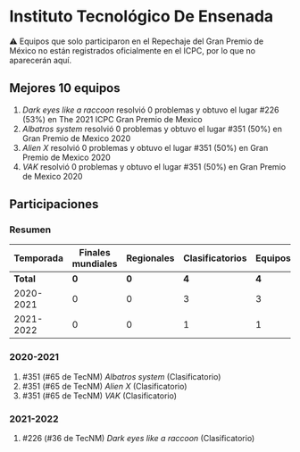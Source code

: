 # Instituto Tecnológico De Ensenada

:warning: Equipos que solo participaron en el Repechaje del Gran Premio de México no están registrados oficialmente en el ICPC, por lo que no aparecerán aquí.

## Mejores 10 equipos

1. _Dark eyes like a raccoon_ resolvió 0 problemas y obtuvo el lugar #226 (53%) en The 2021 ICPC Gran Premio de Mexico
1. _Albatros system_ resolvió 0 problemas y obtuvo el lugar #351 (50%) en Gran Premio de Mexico 2020
1. _Alien X_ resolvió 0 problemas y obtuvo el lugar #351 (50%) en Gran Premio de Mexico 2020
1. _VAK_ resolvió 0 problemas y obtuvo el lugar #351 (50%) en Gran Premio de Mexico 2020

## Participaciones

### Resumen

| Temporada | Finales mundiales | Regionales | Clasificatorios | Equipos |
| --- | --- | --- | --- | --- |
| **Total** | **0** | **0** | **4** | **4** |
| 2020-2021 | 0 | 0 | 3 | 3 |
| 2021-2022 | 0 | 0 | 1 | 1 |

### 2020-2021

1. #351 (#65 de TecNM) _Albatros system_ (Clasificatorio)
1. #351 (#65 de TecNM) _Alien X_ (Clasificatorio)
1. #351 (#65 de TecNM) _VAK_ (Clasificatorio)

### 2021-2022

1. #226 (#36 de TecNM) _Dark eyes like a raccoon_ (Clasificatorio)



